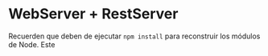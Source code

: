 # WebServer + RestServer

Recuerden que deben de ejecutar ```npm install``` para reconstruir los módulos de Node.
Este